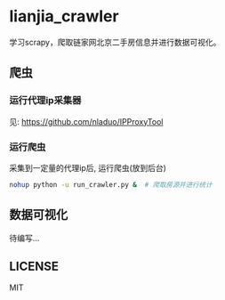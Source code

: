 # lianjia_crawler
学习scrapy，爬取链家网北京二手房信息并进行数据可视化。

## 爬虫
### 运行代理ip采集器
见: https://github.com/nladuo/IPProxyTool

### 运行爬虫
采集到一定量的代理ip后, 运行爬虫(放到后台)
``` sh
nohup python -u run_crawler.py &  # 爬取房源并进行统计
```

## 数据可视化
待编写...

## LICENSE
MIT
